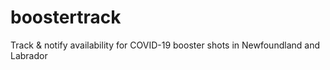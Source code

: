 # boostertrack
Track &amp; notify availability for COVID-19 booster shots in Newfoundland and Labrador
